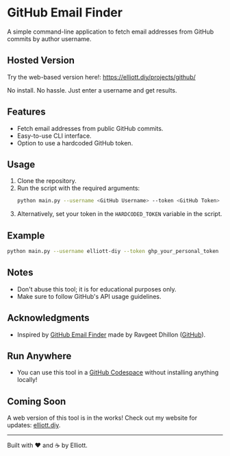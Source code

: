 # GitHub Email Finder

A simple command-line application to fetch email addresses from GitHub commits by author username. 

## Hosted Version

Try the web-based version here!:
 https://elliott.diy/projects/github/

No install. No hassle. Just enter a username and get results.

## Features
- Fetch email addresses from public GitHub commits.
- Easy-to-use CLI interface.
- Option to use a hardcoded GitHub token.

## Usage
1. Clone the repository.
2. Run the script with the required arguments:
   ```bash
   python main.py --username <GitHub Username> --token <GitHub Token>
   ```
3. Alternatively, set your token in the `HARDCODED_TOKEN` variable in the script.

## Example
```bash
python main.py --username elliott-diy --token ghp_your_personal_token
```

## Notes
- Don't abuse this tool; it is for educational purposes only.
- Make sure to follow GitHub's API usage guidelines.

## Acknowledgments
- Inspired by [GitHub Email Finder](https://github-email-finder.netlify.app/) made by Ravgeet Dhillon ([GitHub](https://github.com/ravgeetdhillon)).

## Run Anywhere
- You can use this tool in a [GitHub Codespace](https://github.com/features/codespaces) without installing anything locally!

## Coming Soon
A web version of this tool is in the works! Check out my website for updates: [elliott.diy](https://elliott.diy).

---
Built with ❤️ and ☕ by Elliott. 

